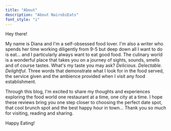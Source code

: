 ```yaml
---
title: "About"
description: "About NairobiEats"
font_style: "i"
---
```


Hey there!

My name is Diana and I'm a self-obsessed food lover. I'm also a writer who spends her time working diligently from 9-5 but deep down all I want to do is eat... and I particularly always want to eat good food. The culinary world is a wonderful place that takes you on a journey of sights, sounds, smells and of course tastes. What's my taste you may ask? _Delicious. Delectable. Delightful_. Three words that demonstrate what I look for in the food served, the service given and the ambience provided when I visit any food establishment.

Through this blog, I'm excited to share my thoughts and experiences exploring the food world one restaurant at a time, one city at a time. I hope these reviews bring you one step closer to choosing the perfect date spot, that cool brunch spot and the best happy hour in town... Thank you so much for visiting, reading and sharing.

Happy Eating!
